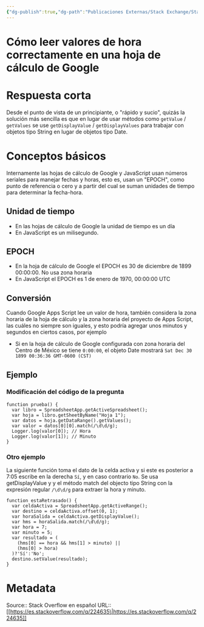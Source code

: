 ```yaml
---
{"dg-publish":true,"dg-path":"Publicaciones Externas/Stack Exchange/Stack Overflow en español/es.stackoverflow.com-224635.md","permalink":"/publicaciones-externas/stack-exchange/stack-overflow-en-espanol/es-stackoverflow-com-224635/","title":"Cómo leer valores de hora correctamente en una hoja de cálculo de Google","hide":true,"noteIcon":"default","created":"2024-04-03T12:49:10.506-06:00","updated":"2024-04-05T16:43:54.557-06:00"}
---
```


# Cómo leer valores de hora correctamente en una hoja de cálculo de Google

# Respuesta corta

Desde el punto de vista de un principiante, o "rápido y sucio", quizás la solución más sencilla es que en lugar de usar métodos como `getValue` / `getValues` se use `getDisplayValue` / `getDisplayValues` para trabajar con objetos tipo String en lugar de objetos tipo Date.

# Conceptos básicos

Internamente las hojas de cálculo de Google y JavaScript usan números seriales para manejar fechas y horas, esto es, usan un "EPOCH", como punto de referencia o cero y a partir del cual se suman unidades de tiempo para determinar la fecha-hora. 

## Unidad de tiempo

- En las hojas de cálculo de Google la unidad de tiempo es un día 
- En JavaScript es un milisegundo.

## EPOCH
- En la hoja de cálculo de Google el EPOCH es 30 de diciembre de 1899 00:00:00. No usa zona horaria
- En JavaScript el EPOCH es 1 de enero de 1970, 00:00:00 UTC

## Conversión
Cuando Google Apps Script lee un valor de hora, también considera la zona horaria de la hoja de cálculo y la zona horaria del proyecto de Apps Script, las cuáles no siempre son iguales, y esto podría agregar unos minutos y segundos en ciertos casos, por ejemplo

- Si en la hoja de cálculo de Google configurada con zona horaria del Centro de México se tiene `0:00:00`, el objeto Date mostrará `Sat Dec 30 1899 00:36:36 GMT-0600 (CST)`

## Ejemplo
### Modificación del código de la pregunta

    function prueba() {
      var libro = SpreadsheetApp.getActiveSpreadsheet();
      var hoja = libro.getSheetByName("Hoja 1");
      var datos = hoja.getDataRange().getValues();
      var valor = datos[0][0].match(/\d\d/g);
      Logger.log(valor[0]); // Hora
      Logger.log(valor[1]); // Minuto
    }

### Otro ejemplo

La siguiente función toma el dato de la celda activa y si este es posterior a 7:05 escribe en la derecha `Sí`, y en caso contrario `No`. Se usa getDisplayValue y y el método match del objecto tipo String con la expresión regular `/\d\d/g`  para extraer la hora y minuto.

    function estaRetrasado() {
      var celdaActiva = SpreadsheetApp.getActiveRange();
      var destino = celdaActiva.offset(0, 1); 
      var horaSalida = celdaActiva.getDisplayValue();
      var hms = horaSalida.match(/\d\d/g); 
      var hora = 7;
      var minuto = 5;
      var resultado = (
        (hms[0] == hora && hms[1] > minuto) ||
        (hms[0] > hora)
      )?'Sí':'No';
      destino.setValue(resultado);
    }



# Metadata
Source:: Stack Overflow en español
URL:: [[https://es.stackoverflow.com/q/224635\|https://es.stackoverflow.com/q/224635]]

